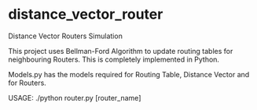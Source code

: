 # distance_vector_router
Distance Vector Routers Simulation

This project uses Bellman-Ford Algorithm to update routing tables for neighbouring Routers. This is completely implemented in Python. 

Models.py has the models required for Routing Table, Distance Vector and for Routers.

USAGE: ./python router.py [router_name]
